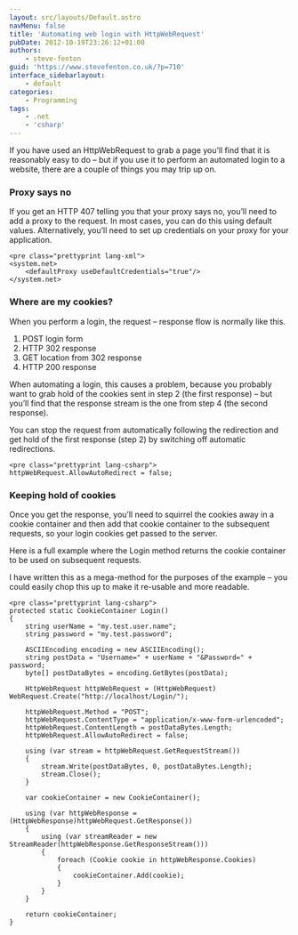 ```yaml
---
layout: src/layouts/Default.astro
navMenu: false
title: 'Automating web login with HttpWebRequest'
pubDate: 2012-10-19T23:26:12+01:00
authors:
    - steve-fenton
guid: 'https://www.stevefenton.co.uk/?p=710'
interface_sidebarlayout:
    - default
categories:
    - Programming
tags:
    - .net
    - 'csharp'
---
```


If you have used an HttpWebRequest to grab a page you’ll find that it is reasonably easy to do – but if you use it to perform an automated login to a website, there are a couple of things you may trip up on.

### Proxy says no

If you get an HTTP 407 telling you that your proxy says no, you’ll need to add a proxy to the request. In most cases, you can do this using default values. Alternatively, you’ll need to set up credentials on your proxy for your application.

```
<pre class="prettyprint lang-xml">
<system.net>
    <defaultProxy useDefaultCredentials="true"/>
</system.net>
```
### Where are my cookies?

When you perform a login, the request – response flow is normally like this.

1. POST login form
2. HTTP 302 response
3. GET location from 302 response
4. HTTP 200 response

When automating a login, this causes a problem, because you probably want to grab hold of the cookies sent in step 2 (the first response) – but you’ll find that the response stream is the one from step 4 (the second response).

You can stop the request from automatically following the redirection and get hold of the first response (step 2) by switching off automatic redirections.

```
<pre class="prettyprint lang-csharp">
httpWebRequest.AllowAutoRedirect = false;
```
### Keeping hold of cookies

Once you get the response, you’ll need to squirrel the cookies away in a cookie container and then add that cookie container to the subsequent requests, so your login cookies get passed to the server.

Here is a full example where the Login method returns the cookie container to be used on subsequent requests.

I have written this as a mega-method for the purposes of the example – you could easily chop this up to make it re-usable and more readable.

```
<pre class="prettyprint lang-csharp">
protected static CookieContainer Login()
{
    string userName = "my.test.user.name";
    string password = "my.test.password";

    ASCIIEncoding encoding = new ASCIIEncoding();
    string postData = "Username=" + userName + "&Password=" + password;
    byte[] postDataBytes = encoding.GetBytes(postData);

    HttpWebRequest httpWebRequest = (HttpWebRequest) WebRequest.Create("http://localhost/Login/");

    httpWebRequest.Method = "POST";
    httpWebRequest.ContentType = "application/x-www-form-urlencoded";
    httpWebRequest.ContentLength = postDataBytes.Length;
    httpWebRequest.AllowAutoRedirect = false;

    using (var stream = httpWebRequest.GetRequestStream())
    {
        stream.Write(postDataBytes, 0, postDataBytes.Length);
        stream.Close();
    }

    var cookieContainer = new CookieContainer();

    using (var httpWebResponse = (HttpWebResponse)httpWebRequest.GetResponse())
    {
        using (var streamReader = new StreamReader(httpWebResponse.GetResponseStream()))
        {
            foreach (Cookie cookie in httpWebResponse.Cookies)
            {
                cookieContainer.Add(cookie);
            }
        }
    }

    return cookieContainer;
}
```